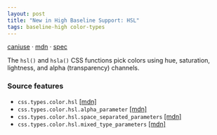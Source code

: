 ```yaml
---
layout: post
title: "New in High Baseline Support: HSL"
tags: baseline-high color-types
---
```


[caniuse](https://caniuse.com/?search=hsl) · [mdn](https://developer.mozilla.org/en-US/search?q=HSL) · [spec](https://drafts.csswg.org/css-color-4/#the-hsl-notation)

The `hsl()` and `hsla()` CSS functions pick colors using hue, saturation, lightness, and alpha (transparency) channels.

### Source features

- ``css.types.color.hsl`` [[mdn]](https://developer.mozilla.org/en-US/search?q=css.types.color.hsl)
- ``css.types.color.hsl.alpha_parameter`` [[mdn]](https://developer.mozilla.org/en-US/search?q=css.types.color.hsl.alpha_parameter)
- ``css.types.color.hsl.space_separated_parameters`` [[mdn]](https://developer.mozilla.org/en-US/search?q=css.types.color.hsl.space_separated_parameters)
- ``css.types.color.hsl.mixed_type_parameters`` [[mdn]](https://developer.mozilla.org/en-US/search?q=css.types.color.hsl.mixed_type_parameters)
